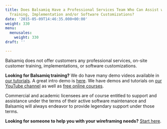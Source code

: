 ```yaml
---
title: Does Balsamiq Have a Professional Services Team Who Can Assist with on-Site
  Training, Implementation and/or Software Customizations?
date: '2015-05-09T14:46:35.000+00:00'
weight: 330
menu:
  menusales:
    weight: 330
draft: ''

---
```


Balsamiq does not offer customers any professional services, on-site customer training, implementations, or software customizations.

**Looking for Balsamiq training?** We do have many demo videos available in [our tutorials](/tutorials/). A great intro demo is [here](/tutorials/introvideo/). We  have demos and tutorials on [our YouTube channel](//www.youtube.com/user/Balsamiq) as well as [free online courses](/resources/onlinecourses/).

Commercial and academic licensees are of course entitled to support and assistance under the terms of their active software maintenance and Balsamiq will always endeavor to provide legendary support under those terms.

**Looking for someone to help you with your wireframing needs?** [Start here](/resources/lookingforhelp/).